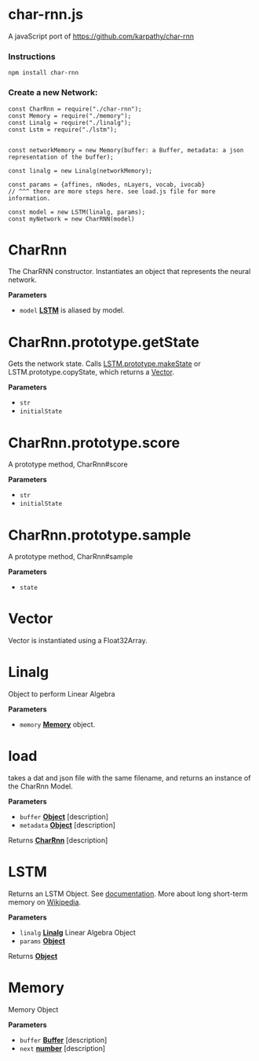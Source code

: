 # char-rnn.js

A javaScript port of <https://github.com/karpathy/char-rnn>

### Instructions

    npm install char-rnn

### Create a new Network:

    const CharRnn = require("./char-rnn");
    const Memory = require("./memory");
    const Linalg = require("./linalg");
    const Lstm = require("./lstm");


    const networkMemory = new Memory(buffer: a Buffer, metadata: a json representation of the buffer);

    const linalg = new Linalg(networkMemory);

    const params = {affines, nNodes, nLayers, vocab, ivocab}
    // ^^^ there are more steps here. see load.js file for more information.

    const model = new LSTM(linalg, params);
    const myNetwork = new CharRNN(model)

# CharRnn

The CharRNN constructor. Instantiates an object that represents the neural network.

**Parameters**

-   `model` **[LSTM](#lstm)** is aliased by model.

# CharRnn.prototype.getState

Gets the network state. Calls [LSTM.prototype.makeState](LSTM.prototype.makeState) or LSTM.prototype.copyState, which returns a [Vector](Vector).

**Parameters**

-   `str`
-   `initialState`

# CharRnn.prototype.score

A prototype method, CharRnn#score

**Parameters**

-   `str`
-   `initialState`

# CharRnn.prototype.sample

A prototype method, CharRnn#sample

**Parameters**

-   `state`

# Vector

Vector is instantiated using a Float32Array.

# Linalg

Object to perform Linear Algebra

**Parameters**

-   `memory` **[Memory](#memory)** object.

# load

takes a dat and json file with the same filename, and returns an instance of the CharRnn Model.

**Parameters**

-   `buffer` **[Object](https://developer.mozilla.org/en-US/docs/Web/JavaScript/Reference/Global_Objects/Object)** [description]
-   `metadata` **[Object](https://developer.mozilla.org/en-US/docs/Web/JavaScript/Reference/Global_Objects/Object)** [description]

Returns **[CharRnn](#charrnn)** [description]

# LSTM

Returns an LSTM Object. See [documentation](https://github.com/karpathy/char-rnn/blob/master/model/LSTM.lua). More about long short-term memory on [Wikipedia](https://en.wikipedia.org/wiki/Long_short-term_memory).

**Parameters**

-   `linalg` **[Linalg](#linalg)** Linear Algebra Object
-   `params` **[Object](https://developer.mozilla.org/en-US/docs/Web/JavaScript/Reference/Global_Objects/Object)**

Returns **[Object](https://developer.mozilla.org/en-US/docs/Web/JavaScript/Reference/Global_Objects/Object)**

# Memory

Memory Object

**Parameters**

-   `buffer` **[Buffer](https://nodejs.org/api/buffer.html)** [description]
-   `next` **[number](https://developer.mozilla.org/en-US/docs/Web/JavaScript/Reference/Global_Objects/Number)** [description]
